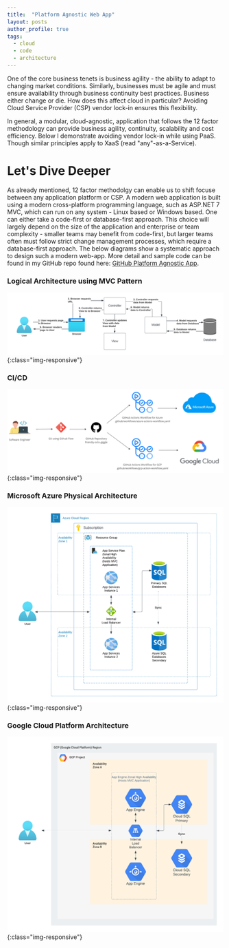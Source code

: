 ```yaml
---
title:  "Platform Agnostic Web App"
layout: posts
author_profile: true
tags:
  - cloud
  - code
  - architecture
---
```


One of the core business tenets is business agility - the ability to adapt to changing market conditions. Similarly, businesses must be agile and must ensure availability through business continuity best practices.  Business either change or die.  How does this affect cloud in particular?  Avoiding Cloud Service Provider (CSP) vendor lock-in ensures this flexibility. 

In general, a modular, cloud-agnostic, application that follows the 12 factor methodology can provide business agility, continuity, scalability and cost efficiency.  Below I demonstrate avoiding vendor lock-in while using PaaS.  Though similar principles apply to XaaS (read "any"-as-a-Service). 

# Let's Dive Deeper
As already mentioned, 12 factor methodolgy can enable us to shift focuse between any application platform or CSP.  A modern web application is built using a modern cross-platform programming language, such as ASP.NET 7 MVC, which can run on any system - Linux based or Windows based.  One can either take a code-first or database-first approach.  This choice will largely depend on the size of the application and enterprise or team complexity - smaller teams may benefit from code-first, but larger teams often must follow strict change management processes, which require a database-first approach.  The below diagrams show a systematic approach to design such a modern web-app.  More detail and sample code can be found in my GitHub repo found here: [GitHub Platform Agnostic App](https://github.com/rimlaban7/platform-agnostic-app). 

### Logical Architecture using MVC Pattern
![Logical Architecture](../assets/images/platform-agnostic-mvc-architecture.png){:class="img-responsive"}

### CI/CD
![CI/CD](../assets/images/platform-agnostic-ci-cd-flow.png){:class="img-responsive"}

### Microsoft Azure Physical Architecture
![Microsoft Azure Physical Architecture](../assets/images/platform-agnostic-azure-architecture.png){:class="img-responsive"}

### Google Cloud Platform Architecture
![Google Cloud Platform Architecture](../assets/images/platform-agnostic-gcp-architecture.png){:class="img-responsive"}

